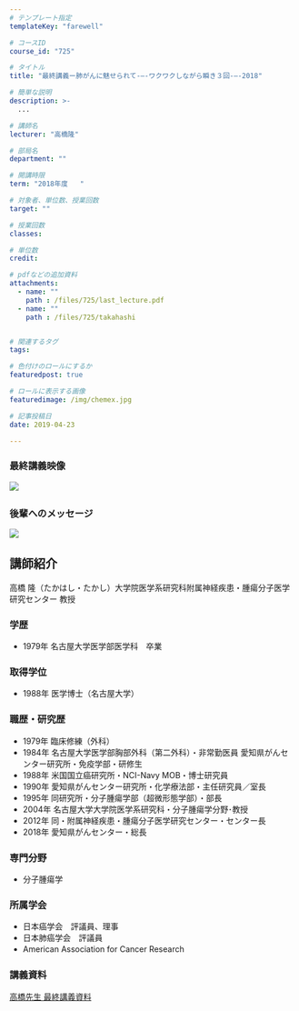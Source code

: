 ```yaml
---
# テンプレート指定
templateKey: "farewell"

# コースID
course_id: "725"

# タイトル
title: "最終講義ー肺がんに魅せられて-–-ワクワクしながら瞬き３回-–-2018"

# 簡単な説明
description: >-
  ...

# 講師名
lecturer: "高橋隆"

# 部局名
department: ""

# 開講時限
term: "2018年度	"

# 対象者、単位数、授業回数
target: ""

# 授業回数
classes: 

# 単位数
credit: 

# pdfなどの追加資料
attachments: 
  - name: "" 
    path : /files/725/last_lecture.pdf
  - name: "" 
    path : /files/725/takahashi


# 関連するタグ
tags:

# 色付けのロールにするか
featuredpost: true

# ロールに表示する画像
featuredimage: /img/chemex.jpg

# 記事投稿日
date: 2019-04-23

---
```

 ### 最終講義映像

[![](http://nuvideo.media.nagoya-u.ac.jp/thumbs/4771/5621)](https://nuvideo.media.nagoya-u.ac.jp/embed/46ef67eaa3db68c7abee7d6deb9bd298b5385c88)　 
 
 ### 後輩へのメッセージ 
 
 [![](http://nuvideo.media.nagoya-u.ac.jp/thumbs/4758/5105)](https://nuvideo.media.nagoya-u.ac.jp/embed/f8da057471001a891d2ff8ff1b708a55843b0093)

 ## 講師紹介 
 高橋 隆（たかはし・たかし）大学院医学系研究科附属神経疾患・腫瘍分子医学研究センター 教授 
 
 ### 学歴 
 * 1979年 名古屋大学医学部医学科　卒業 
 
 ### 取得学位 
 * 1988年 医学博士（名古屋大学） 
 
 ### 職歴・研究歴 
 * 1979年 臨床修練（外科） 
 * 1984年 名古屋大学医学部胸部外科（第二外科）・非常勤医員 愛知県がんセンター研究所・免疫学部・研修生 
 * 1988年 米国国立癌研究所・NCI-Navy MOB・博士研究員 
 * 1990年 愛知県がんセンター研究所・化学療法部・主任研究員／室長 
 * 1995年 同研究所・分子腫瘍学部（超微形態学部）・部長 
 * 2004年 名古屋大学大学院医学系研究科・分子腫瘍学分野･教授 
 * 2012年 同・附属神経疾患・腫瘍分子医学研究センター・センター長 
 * 2018年 愛知県がんセンター・総長 

 ### 専門分野 
 * 分子腫瘍学 

 ### 所属学会 
 * 日本癌学会　評議員、理事 
 * 日本肺癌学会　評議員 
 * American Association for Cancer Research　

### 講義資料


[高橋先生 最終講義資料](/files/725/last_lecture.pdf) 

